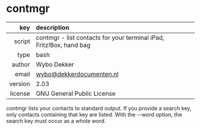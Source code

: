 # contmgr
|     key | description
|     ---:|:---
|  script | contmgr - list contacts for your terminal iPad, Fritz!Box, hand bag
|    type | bash
|  author | Wybo Dekker
|   email | wybo@dekkerdocumenten.nl
| version | 2.03
| license | GNU General Public License

contmgr lists your contacts to standard output. If you provide a search
key, only contacts containing that key are listed. With the --word option,
the search key must occur as a whole word.
